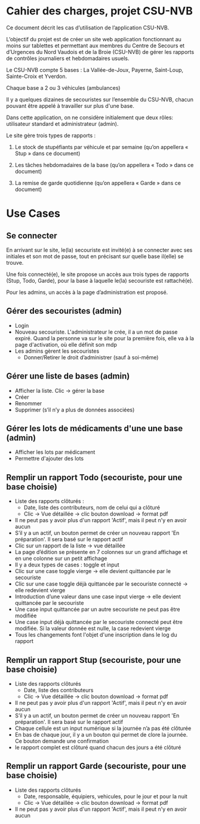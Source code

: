 # Cahier des charges, projet CSU-NVB

Ce document décrit les cas d’utilisation de l’application CSU-NVB.

L’objectif du projet est de créer un site web application fonctionnant au moins sur tablettes et permettant aux membres du Centre de Secours et d’Urgences du Nord Vaudois et de la Broie (CSU-NVB) de gérer les rapports de contrôles journaliers et hebdomadaires usuels.

Le CSU-NVB compte 5 bases : La Vallée-de-Joux, Payerne, Saint-Loup, Sainte-Croix et Yverdon.

Chaque base a 2 ou 3 véhicules (ambulances)

Il y a quelques dizaines de secouristes sur l’ensemble du CSU-NVB, chacun pouvant être appelé à travailler sur plus d'une base.

Dans cette application, on ne considère initialement que deux rôles: utilisateur standard et administrateur (admin).

Le site gère trois types de rapports :

1.	Le stock de stupéfiants par véhicule et par semaine (qu’on appellera « Stup » dans ce document)

2.	Les tâches hebdomadaires de la base (qu’on appellera « Todo » dans ce document)

3.	La remise de garde quotidienne (qu’on appellera « Garde » dans ce document)

# Use Cases

## Se connecter

En arrivant sur le site, le(la) secouriste est invité(e) à se connecter avec ses initiales et son mot de passe, tout en précisant sur quelle base il(elle) se trouve.

Une fois connecté(e), le site propose un accès aux trois types de rapports (Stup, Todo, Garde), pour la base à laquelle le(la) secouriste est rattaché(e).

Pour les admins, un accès à la page d’administration est proposé.

## Gérer des secouristes (admin)

- Login
- Nouveau secouriste. L'administrateur le crée, il a un mot de passe expiré. Quand la personne va sur le site pour la première fois, elle va à la page d'activation, où elle définit son mdp
- Les admins gèrent les secouristes
  - Donner/Retirer le droit d’administrer (sauf à soi-même)

## Gérer une liste de bases (admin)
- Afficher la liste. Clic -> gérer la base
- Créer
- Renommer
- Supprimer (s’il n’y a plus de données associées)

## Gérer les lots de médicaments d'une une base (admin)

- Afficher les lots par médicament
- Permettre d'ajouter des lots

## Remplir un rapport Todo (secouriste, pour une base choisie)
- Liste des rapports clôturés :
  - Date, liste des contributeurs, nom de celui qui a clôturé
  - Clic -> Vue détaillée -> clic bouton download -> format pdf
- Il ne peut pas y avoir plus d'un rapport 'Actif', mais il peut n'y en avoir aucun
- S’il y a un actif, un bouton permet de créer un nouveau rapport 'En préparation'. Il sera basé sur le rapport actif
- Clic sur un rapport de la liste -> vue détaillée
- La page d’édition se présente en 7 colonnes sur un grand affichage et en une colonne sur un petit affichage
- Il y a deux types de cases : toggle et input
- Clic sur une case toggle vierge -> elle devient quittancée par le secouriste
- Clic sur une case toggle déjà quittancée par le secouriste connecté -> elle redevient vierge
- Introduction d’une valeur dans une case input vierge -> elle devient quittancée par le secouriste
- Une case input quittancée par un autre secouriste ne peut pas être modifiée
- Une case input déjà quittancée par le secouriste connecté peut être modifiée. Si la valeur donnée est nulle, la case redevient vierge
- Tous les changements font l'objet d'une inscription dans le log du rapport

## Remplir un rapport Stup (secouriste, pour une base choisie)
- Liste des rapports clôturés
  - Date, liste des contributeurs
  - Clic -> Vue détaillée -> clic bouton download -> format pdf
- Il ne peut pas y avoir plus d'un rapport 'Actif', mais il peut n'y en avoir aucun
- S’il y a un actif, un bouton permet de créer un nouveau rapport 'En préparation'. Il sera basé sur le rapport actif
- Chaque cellule est un input numérique si la journée n’a pas été clôturée
- En bas de chaque jour, il y a un bouton qui permet de clore la journée. Ce bouton demande une confirmation
- le rapport complet est clôturé quand chacun des jours a été clôturé

## Remplir un rapport Garde (secouriste, pour une base choisie)
- Liste des rapports clôturés
  - Date, responsable, équipiers, vehicules, pour le jour et pour la nuit
  - Clic -> Vue détaillée -> clic bouton download -> format pdf
- Il ne peut pas y avoir plus d'un rapport 'Actif', mais il peut n'y en avoir aucun


